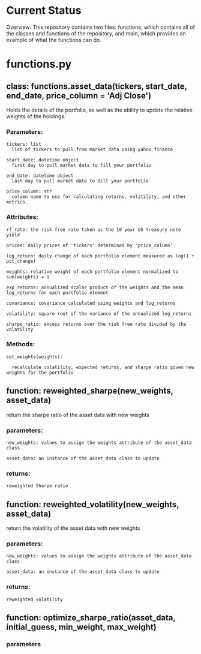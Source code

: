 
# Current Status #

Overview: This repository contains two files: functions, which contains all of the classes and functions of the repository, and main, which provides an example of what the functions can do.


# functions.py #


## class: functions.asset_data(tickers, start_date, end_date, price_column = 'Adj Close')

  Holds the details of the portfolio, as well as the ability to update the relative weights of the holdings.

  ### Parameters:
  
    tickers: list
      list of tickers to pull from market data using yahoo finance
      
    start_date: datetime object
      first day to pull market data to fill your portfolio
      
    end_date: datetime object
      last day to pull market data to dill your portfolio
      
    price_column: str
      column name to use for calculating returns, volitility, and other metrics.

  ### Attributes:
  
    rf_rate: the risk free rate taken as the 10 year US treasury note yield
    
    prices: daily prices of 'tickers' determined by 'price_column'
    
    log_return: daily change of each portfolio element measured as log(1 + pct_change)
    
    weights: relative weight of each portfolio element normalized to sum(weights) = 1
    
    exp_returns: annualized scalar product of the weights and the mean log_returns for each portfolio element
    
    covariance: covariance calculated using weights and log_returns
    
    volatility: square root of the variance of the annualized log_returns
    
    sharpe_ratio: excess returns over the risk free rate divided by the volatility

  ### Methods:
  
    set_weights(weights):
    
      recalculate volatility, expected returns, and sharpe ratio given new weights for the portfolio

      
      

## function: reweighted_sharpe(new_weights, asset_data)

  return the sharpe ratio of the asset data with new weights

  ### parameters:

    new_weights: values to assign the weights attribute of the asset_data class

    asset_data: an instance of the asset_data class to update

  ### returns:

    reweighted Sharpe ratio

    

## function: reweighted_volatility(new_weights, asset_data)

  return the volatility of the asset data with new weights

  ### parameters:

    new_weights: values to assign the weights attribute of the asset_data class

    asset_data: an instance of the asset_data class to update

  ### returns:

    reweighted volatility

## function: optimize_sharpe_ratio(asset_data, initial_guess, min_weight, max_weight)

  ### parameters 
    
    
